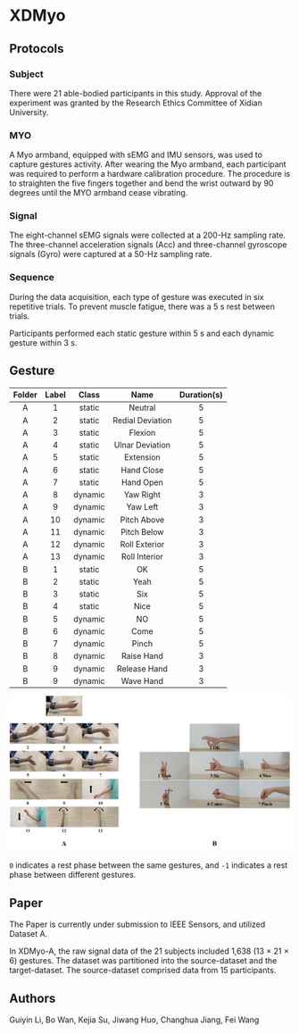 # XDMyo

## Protocols

### Subject

There were 21 able-bodied participants in this study. Approval of the experiment was granted by the Research Ethics Committee of Xidian University.

### MYO

A Myo armband, equipped with sEMG and IMU sensors, was used to capture gestures activity. After wearing the Myo armband, each participant was required to perform a hardware calibration procedure. The procedure is to straighten the five fingers together and bend the wrist outward by 90 degrees until the MYO armband cease vibrating.

### Signal

The eight-channel sEMG signals were collected at a 200-Hz sampling rate. The three-channel acceleration signals (Acc) and three-channel gyroscope signals (Gyro) were captured at a 50-Hz sampling rate.

### Sequence

During the data acquisition, each type of gesture was executed in six repetitive trials. To prevent muscle fatigue, there was a 5 s rest between trials.

Participants performed each static gesture within 5 s and each dynamic gesture within 3 s.

## Gesture

| Folder | Label | Class |      Name      |Duration(s)|
|:------:|:-----:|:-----:|:--------------:|:---------:|
| A      |   1   |static |Neutral         |     5     |
| A      |   2   |static |Redial Deviation|     5     |
| A      |   3   |static |Flexion         |     5     |
| A      |   4   |static |Ulnar Deviation |     5     |
| A      |   5   |static |Extension       |     5     |
| A      |   6   |static |Hand Close      |     5     |
| A      |   7   |static |Hand Open       |     5     |
| A      |   8   |dynamic|Yaw Right       |     3     |
| A      |   9   |dynamic|Yaw Left        |     3     |
| A      |   10  |dynamic|Pitch Above     |     3     |
| A      |   11  |dynamic|Pitch Below     |     3     |
| A      |   12  |dynamic|Roll Exterior   |     3     |
| A      |   13  |dynamic|Roll Interior   |     3     |
| B      |   1   |static |OK              |     5     |
| B      |   2   |static |Yeah            |     5     |
| B      |   3   |static |Six             |     5     |
| B      |   4   |static |Nice            |     5     |
| B      |   5   |dynamic|NO              |     5     |
| B      |   6   |dynamic|Come            |     5     |
| B      |   7   |dynamic|Pinch           |     5     |
| B      |   8   |dynamic|Raise Hand      |     3     |
| B      |   9   |dynamic|Release Hand    |     3     |
| B      |   9   |dynamic|Wave Hand       |     3     |

![picture](./picture/gesture.png)

`0` indicates a rest phase between the same gestures, and `-1` indicates a rest phase between different gestures.

## Paper

The Paper is currently under submission to IEEE Sensors, and utilized Dataset A.

In XDMyo-A, the raw signal data of the 21 subjects included 1,638 (13 × 21 × 6) gestures. The dataset was partitioned into the source-dataset and the target-dataset. The source-dataset comprised data from 15 participants.

## Authors

Guiyin Li, Bo Wan, Kejia Su, Jiwang Huo, Changhua Jiang, Fei Wang
